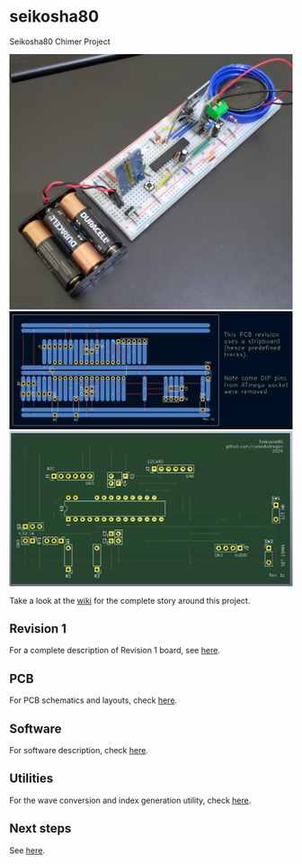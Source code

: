 # seikosha80
Seikosha80 Chimer Project

<img src="https://github.com/comododragon/seikosha80/blob/main/wiki/rev1.jpeg?raw=true" alt="drawing" width="600"/>

<img src="https://github.com/comododragon/seikosha80/blob/main/wiki/pcb1c.jpeg?raw=true" alt="drawing" width="600"/>

<img src="https://github.com/comododragon/seikosha80/blob/main/wiki/pcb1c_front.jpeg?raw=true" alt="drawing" width="600"/>

Take a look at the [wiki](https://github.com/comododragon/seikosha80/wiki/The-Seikosha80-Project) for the complete story around this project.

## Revision 1

For a complete description of Revision 1 board, see [here](https://github.com/comododragon/seikosha80/wiki/The-Seikosha80-Project#second-attempt-finally-a-kickoff-2024-).

## PCB

For PCB schematics and layouts, check [here](https://github.com/comododragon/seikosha80/wiki/The-Seikosha80-Project#schematics-and-layouts).

## Software

For software description, check [here](https://github.com/comododragon/seikosha80/wiki/The-Seikosha80-Project#the-software).

## Utilities

For the wave conversion and index generation utility, check [here](https://github.com/comododragon/seikosha80/wiki/The-Seikosha80-Project#chime-conversion-and-image-file).

## Next steps

See [here](https://github.com/comododragon/seikosha80/wiki/The-Seikosha80-Project#next-steps).
